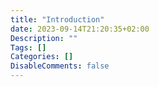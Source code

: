 ```yaml
---
title: "Introduction"
date: 2023-09-14T21:20:35+02:00
Description: ""
Tags: []
Categories: []
DisableComments: false
---
```

